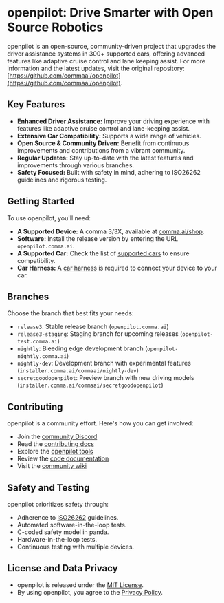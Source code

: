 # openpilot: Drive Smarter with Open Source Robotics

openpilot is an open-source, community-driven project that upgrades the driver assistance systems in 300+ supported cars, offering advanced features like adaptive cruise control and lane keeping assist. For more information and the latest updates, visit the original repository: [https://github.com/commaai/openpilot](https://github.com/commaai/openpilot).

## Key Features

*   **Enhanced Driver Assistance:** Improve your driving experience with features like adaptive cruise control and lane-keeping assist.
*   **Extensive Car Compatibility:** Supports a wide range of vehicles.
*   **Open Source & Community Driven:** Benefit from continuous improvements and contributions from a vibrant community.
*   **Regular Updates:** Stay up-to-date with the latest features and improvements through various branches.
*   **Safety Focused:** Built with safety in mind, adhering to ISO26262 guidelines and rigorous testing.

## Getting Started

To use openpilot, you'll need:

*   **A Supported Device:** A comma 3/3X, available at [comma.ai/shop](https://comma.ai/shop/comma-3x).
*   **Software:** Install the release version by entering the URL `openpilot.comma.ai`.
*   **A Supported Car:** Check the list of [supported cars](docs/CARS.md) to ensure compatibility.
*   **Car Harness:** A [car harness](https://comma.ai/shop/car-harness) is required to connect your device to your car.

## Branches

Choose the branch that best fits your needs:

*   `release3`: Stable release branch (`openpilot.comma.ai`)
*   `release3-staging`: Staging branch for upcoming releases (`openpilot-test.comma.ai`)
*   `nightly`: Bleeding edge development branch (`openpilot-nightly.comma.ai`)
*   `nightly-dev`: Development branch with experimental features (`installer.comma.ai/commaai/nightly-dev`)
*   `secretgoodopenpilot`: Preview branch with new driving models (`installer.comma.ai/commaai/secretgoodopenpilot`)

## Contributing

openpilot is a community effort. Here's how you can get involved:

*   Join the [community Discord](https://discord.comma.ai)
*   Read the [contributing docs](docs/CONTRIBUTING.md)
*   Explore the [openpilot tools](tools/)
*   Review the [code documentation](https://docs.comma.ai)
*   Visit the [community wiki](https://github.com/commaai/openpilot/wiki)

## Safety and Testing

openpilot prioritizes safety through:

*   Adherence to [ISO26262](https://en.wikipedia.org/wiki/ISO_26262) guidelines.
*   Automated software-in-the-loop tests.
*   C-coded safety model in panda.
*   Hardware-in-the-loop tests.
*   Continuous testing with multiple devices.

## License and Data Privacy

*   openpilot is released under the [MIT License](LICENSE).
*   By using openpilot, you agree to the [Privacy Policy](https://comma.ai/privacy).
